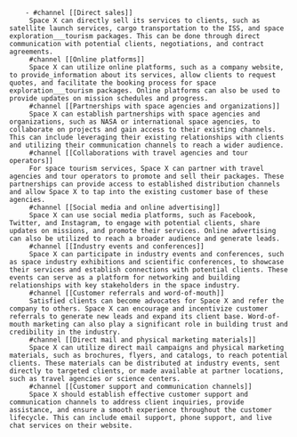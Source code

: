         - #channel [[Direct sales]]
         Space X can directly sell its services to clients, such as satellite launch services, cargo transportation to the ISS, and space exploration___tourism packages. This can be done through direct communication with potential clients, negotiations, and contract agreements.
         #channel [[Online platforms]]
         Space X can utilize online platforms, such as a company website, to provide_information about its services, allow clients to request quotes, and facilitate the booking process for space exploration___tourism packages. Online platforms can also be used to provide updates on mission schedules and progress.
         #channel [[Partnerships with space agencies and organizations]]
         Space X can establish partnerships with space agencies and organizations, such as NASA or international space agencies, to collaborate on projects and gain access to their existing channels. This can include leveraging their existing relationships with clients and utilizing their communication channels to reach a wider audience.
         #channel [[Collaborations with travel agencies and tour operators]]
         For space tourism services, Space X can partner with travel agencies and tour operators to promote and sell their packages. These partnerships can provide access to established distribution channels and allow Space X to tap into the existing customer base of these agencies.
         #channel [[Social media and online advertising]]
         Space X can use social media platforms, such as Facebook, Twitter, and Instagram, to engage with potential clients, share updates on missions, and promote their services. Online advertising can also be utilized to reach a broader audience and generate leads.
         #channel [[Industry events and conferences]]
         Space X can participate in industry events and conferences, such as space industry exhibitions and scientific conferences, to showcase their services and establish connections with potential clients. These events can serve as a platform for networking and building relationships with key stakeholders in the space industry.
         #channel [[Customer referrals and word-of-mouth]]
         Satisfied clients can become advocates for Space X and refer the company to others. Space X can encourage and incentivize customer referrals to generate new leads and expand its client base. Word-of-mouth marketing can also play a significant role in building trust and credibility in the industry.
         #channel [[Direct mail and physical marketing materials]]
         Space X can utilize direct mail campaigns and physical marketing materials, such as brochures, flyers, and catalogs, to reach potential clients. These materials can be distributed at industry events, sent directly to targeted clients, or made available at partner locations, such as travel agencies or science centers.
         #channel [[Customer support and communication channels]]
         Space X should establish effective customer support and communication channels to address client inquiries, provide assistance, and ensure a smooth experience throughout the customer lifecycle. This can include email support, phone support, and live chat services on their website.


